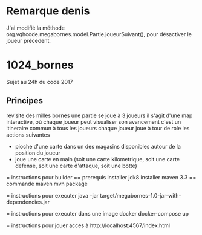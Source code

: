 # Remarque denis
J'ai modifié la méthode org.vqhcode.megabornes.model.Partie.joueurSuivant(), pour désactiver le joueur précedent.

# 1024_bornes
Sujet au 24h du code 2017

## Principes

revisite des milles bornes
une partie se joue à 3 joueurs
il s'agit d'une map interactive, où chaque joueur peut visualiser son avancement
c'est un itineraire commun à tous les joueurs
chaque joueur joue à tour de role les actions suivantes
- pioche d'une carte dans un des magasins disponibles autour de la position du joueur
- joue une carte en main (soit une carte kilometrique, soit une carte defense, soit une carte d'attaque, soit une botte)

= instructions pour builder
== prerequis
installer jdk8
installer maven 3.3
== commande maven
mvn package

= instructions pour executer
java -jar target/megabornes-1.0-jar-with-dependencies.jar

= instructions pour executer dans une image docker
docker-compose up

= instructions pour jouer
acces à http://localhost:4567/index.html




